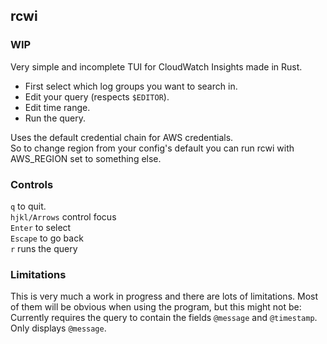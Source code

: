 ## rcwi

### WIP

Very simple and incomplete TUI for CloudWatch Insights made in Rust.

- First select which log groups you want to search in.
- Edit your query (respects `$EDITOR`).
- Edit time range.
- Run the query.

Uses the default credential chain for AWS credentials.  
So to change region from your config's default you can run rcwi with AWS_REGION set to something else.

### Controls

`q` to quit.  
`hjkl/Arrows` control focus  
`Enter` to select  
`Escape` to go back  
`r` runs the query  


### Limitations

This is very much a work in progress and there are lots of limitations.
Most of them will be obvious when using the program, but this might not be:
Currently requires the query to contain the fields `@message` and `@timestamp`.
Only displays `@message`.
